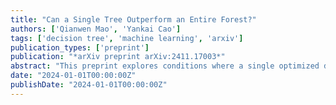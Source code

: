 ```yaml
---
title: "Can a Single Tree Outperform an Entire Forest?"
authors: ['Qianwen Mao', 'Yankai Cao']
tags: ['decision tree', 'machine learning', 'arxiv']
publication_types: ['preprint']
publication: "*arXiv preprint arXiv:2411.17003*"
abstract: "This preprint explores conditions where a single optimized decision tree can match or exceed the performance of ensemble models like random forests."
date: "2024-01-01T00:00:00Z"
publishDate: "2024-01-01T00:00:00Z"
---
```

